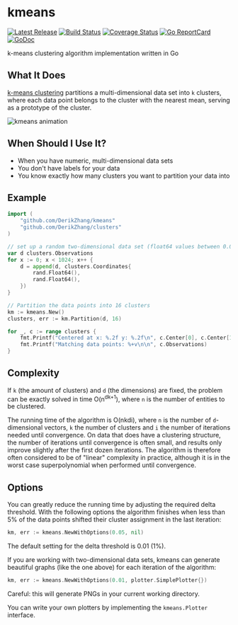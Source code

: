# kmeans

[![Latest Release](https://img.shields.io/github/release/muesli/kmeans.svg)](https://github.com/muesli/kmeans/releases)
[![Build Status](https://github.com/muesli/kmeans/workflows/build/badge.svg)](https://github.com/muesli/kmeans/actions)
[![Coverage Status](https://coveralls.io/repos/github/muesli/kmeans/badge.svg?branch=master)](https://coveralls.io/github/muesli/kmeans?branch=master)
[![Go ReportCard](https://goreportcard.com/badge/muesli/kmeans)](https://goreportcard.com/report/muesli/kmeans)
[![GoDoc](https://godoc.org/github.com/golang/gddo?status.svg)](https://pkg.go.dev/github.com/muesli/kmeans)

k-means clustering algorithm implementation written in Go

## What It Does

[k-means clustering](https://en.wikipedia.org/wiki/K-means_clustering) partitions
a multi-dimensional data set into `k` clusters, where each data point belongs
to the cluster with the nearest mean, serving as a prototype of the cluster.

![kmeans animation](https://github.com/muesli/kmeans/blob/master/kmeans.gif)

## When Should I Use It?

- When you have numeric, multi-dimensional data sets
- You don't have labels for your data
- You know exactly how many clusters you want to partition your data into

## Example

```go
import (
	"github.com/DerikZhang/kmeans"
	"github.com/DerikZhang/clusters"
)

// set up a random two-dimensional data set (float64 values between 0.0 and 1.0)
var d clusters.Observations
for x := 0; x < 1024; x++ {
	d = append(d, clusters.Coordinates{
		rand.Float64(),
		rand.Float64(),
	})
}

// Partition the data points into 16 clusters
km := kmeans.New()
clusters, err := km.Partition(d, 16)

for _, c := range clusters {
	fmt.Printf("Centered at x: %.2f y: %.2f\n", c.Center[0], c.Center[1])
	fmt.Printf("Matching data points: %+v\n\n", c.Observations)
}
```

## Complexity

If `k` (the amount of clusters) and `d` (the dimensions) are fixed, the problem
can be exactly solved in time O(n<sup>dk+1</sup>), where `n` is the number of
entities to be clustered.

The running time of the algorithm is O(nkdi), where `n` is the number of
`d`-dimensional vectors, `k` the number of clusters and `i` the number of
iterations needed until convergence. On data that does have a clustering
structure, the number of iterations until convergence is often small, and
results only improve slightly after the first dozen iterations. The algorithm
is therefore often considered to be of "linear" complexity in practice,
although it is in the worst case superpolynomial when performed until
convergence.

## Options

You can greatly reduce the running time by adjusting the required delta
threshold. With the following options the algorithm finishes when less than 5%
of the data points shifted their cluster assignment in the last iteration:

```go
km, err := kmeans.NewWithOptions(0.05, nil)
```

The default setting for the delta threshold is 0.01 (1%).

If you are working with two-dimensional data sets, kmeans can generate
beautiful graphs (like the one above) for each iteration of the algorithm:

```go
km, err := kmeans.NewWithOptions(0.01, plotter.SimplePlotter{})
```

Careful: this will generate PNGs in your current working directory.

You can write your own plotters by implementing the `kmeans.Plotter` interface.
